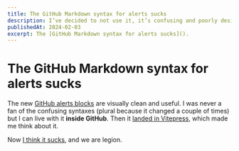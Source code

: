 ```yaml
---
title: The GitHub Markdown syntax for alerts sucks
description: I’ve decided to not use it, it’s confusing and poorly designed.
publishedAt: 2024-02-03
excerpt: The [GitHub Markdown syntax for alerts sucks]().
---
```


# The GitHub Markdown syntax for alerts sucks

<datetime :date="$frontmatter.publishedAt" formatter="longdate"/>

The new [GitHub alerts blocks](https://github.blog/changelog/2023-12-14-new-markdown-extension-alerts-provide-distinctive-styling-for-significant-content/) are visually clean and useful. I was never a fan of the confusing syntaxes (plural because it changed a couple of times) but I can live with it **inside GitHub**. Then it [landed in Vitepress](https://github.com/vuejs/vitepress/blob/main/CHANGELOG.md#100-rc40-2024-1-22), which made me think about it.

Now [I think it sucks](../articles/github-alerts-markdown-syntax.md), and we are legion.

